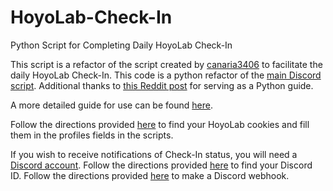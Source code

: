 # HoyoLab-Check-In
Python Script for Completing Daily HoyoLab Check-In

This script is a refactor of the script created by [canaria3406](https://github.com/canaria3406) to facilitate the daily HoyoLab Check-In.
This code is a python refactor of the [main Discord script](https://github.com/canaria3406/hoyolab-auto-sign/blob/main/src/main-discord.gs).
Additional thanks to [this Reddit post](https://www.reddit.com/r/Genshin_Impact/comments/rohk7w/quick_tutorial_for_building_your_own_hoyolab/) for serving as a Python guide.

A more detailed guide for use can be found [here](https://github.com/canaria3406/hoyolab-auto-sign/blob/main/README.md).

Follow the directions provided [here](https://github.com/Joshua-Noakes1/mei-cards#2-getting-your-hoyolab-cookies) to find your HoyoLab cookies and fill them in the profiles fields in the scripts.

If you wish to receive notifications of Check-In status, you will need a [Discord account](https://support.discord.com/hc/en-us/articles/360033931551-Getting-Started#h_01H4RR2GE2FAK7DZ5W3765NGVT).
Follow the directions provided [here](https://support.discord.com/hc/en-us/articles/206346498-Where-can-I-find-my-User-Server-Message-ID#h_01HRSTXPS5H5D7JBY2QKKPVKNA) to find your Discord ID.
Follow the directions provided [here](https://support.discord.com/hc/en-us/articles/228383668-Intro-to-Webhooks) to make a Discord webhook.